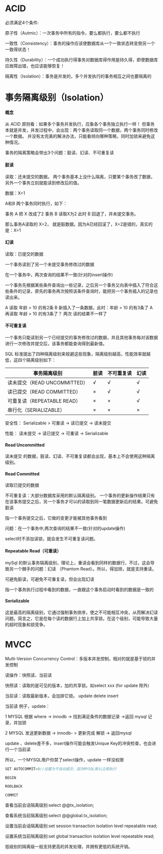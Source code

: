 # ACID

必须满足4个条件:

原子性（Autmic）：一次事务中所有的指令，要么都执行，要么都不执行

一致性（Consistency）：事务的操作应该使数据库从一个一致状态转变倒另一个一致得状态！

持久性（Durability）：一个成功执行得事务对数据库得作用是持久得，即使数据库应故障出错，也应该能够恢复！

隔离性（Isolation）：事务是并发的，多个并发执行的事务相互之间也要隔离的





# 事务隔离级别（Isolation）

#### 概念

从 ACID 原则看：如果多个事务并发执行，应象各个事务独立执行一样！
但事务本就是并发，并发过程中，会出现：两个事务读取同一个数据，两个事务同时修改一个数据。
并没有太完美的解决办法，只能看倾向哪种策略，同时加锁来避免这种情况。


事务的隔离策略会带出3个问题：脏读、幻读、不可重复读

#### 脏读


读取：还未提交的数据。
两个事务基本上没什么隔离，只要某个事务改了数据，另外一个事务立刻就能读到修改后的值。



数据：X=1

A和B 两个事务同时执行，如下：

事务 A 把 X 改成了2
事务 B 读取X为2
此时 B 回退了，并未提交事务。

那么事务A读取的 X=2，  就是脏数据。因为A已经回滚了，X=2是错的，真实的是：X=1

#### 幻读

读取：已提交的数据

一个事务读到了另一个未提交事务修改过的数据

在一个事务中，两次查询的结果不一致(针对的insert操作)

一个事务先根据某些条件查询出一些记录，之后另一个事务又向表中插入了符合这些条件的记录，原先的事务再次按照该条件查询时，能把另一个事务插入的记录也读出来。


A 读取  年龄 > 10 的有2条
B 新插入了一条数据，此时：年龄 > 10 的有3条了
A 再读取 年龄 > 10 的有3条了？ 两次 读的结果不一样了

#### 不可重复读

一个事务只能读到另一个已经提交的事务修改过的数据，并且其他事务每对该数据进行一次修改并提交后，该事务都能查询得到最新值。




SQL 标准提出了四种隔离级别来规避这些现象，隔离级别越高，性能效率就越低，这四个隔离级别如下：

|**事务隔离级别**|**脏读**|**不可重复读**|**幻读**|
|---|---|---|---|
|读未提交（READ UNCOMMITTED）|√|√|√|
|读已提交（READ COMMITTED）|×|√|√|
|可重复读（REPEATABLE READ）|×|×|√|
|串行化（SERIALIZABLE）|×|×|×|

安全性：
Serializable > 可重读 -> 读已提交  -> 读未提交 

性能：
读未提交 -> 读已提交 -> 可重读 -> Serializable



#### Read Uncommitted

读未提交 的数据，脏读、幻读、不可重复读都会出现，基本上不会使用这种隔离级别。

#### Read Committed

读取已提交的数据 

不可重复读：大部分数据库采用的默认隔离级别。
一个事务的更新操作结果只有在该事务提交之后，另一个事务才可以的读取到同一笔数据更新后的结果。可避免脏读

指一个事务提交之后，它做的变更才能被其他事务看到

问题：在一个事务中,两次查询的结果不一致(针对的update操作)

select时不添加读锁，就会发生不可重复读问题。

#### Repeatable Read（可重读）

mySql 的默认事务隔离级别，理论上，重读会看到同样的数据行，不过，这会导致另一个棘手的问题：幻读 （Phantom Read）。所以，得加琐，就是支持重读。

可避免脏读，可避免不可重复读，但会出现幻读

指一个事务执行过程中看到的数据，一直跟这个事务启动时看到的数据是一致的
#### Serializable

这是最高的隔离级别，它通过强制事务排序，使之不可能相互冲突，从而解决幻读问题。简言之，它是在每个读的数据行上加上共享锁。在这个级别，可能导致大量的超时现象和锁竞争。





# MVCC

Multi-Version Concurrency Control：多版本并发控制，相对的就是基于锁的并发控制

读操作：快照读、当前读

快照读：读取的是可见的版本，加的共享锁。如select xxx (for update 除外)

当前读：读取最新版本，会加排它锁。 update delete insert

当前读 例子，update：

1 MYSQL 根据 where -> innodb -> 找到满足条件的数据记录 ->返回 mysql 记录，并加锁

2 MYSQL 发送更新数据 -> innodb- > 更新完成 解锁 -> 返回mysql

update 、delete差不多，insert操作可能会触发Unique Key的冲突检查，也会进行一个当前读

所以，一个MYSQL用户你禁了select操作，update 一样没权限




```c
SET AUTOCOMMIT=0//设置为不自动提交，因为MYSQL默认立即执行

BEGIN

ROOLBACK

COMMIT
```





查看当前会话隔离级别:select @@tx_isolation;

查看系统当前隔离级别:select @@global.tx_isolation;

设置当前会话隔离级别:set session transaction isolation level repeatable read;

设置系统当前隔离级别:set global transaction isolation level repeatable read;

低级别的隔离级一般支持更高的并发处理，并拥有更低的系统开销。